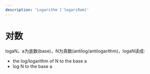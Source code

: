```yaml
---
description: 'Logarithm [ˈlɒɡərɪðəm]'
---
```


# 对数

logaN，a为底数\(base\)，N为真数\(antilog/antilogarithm\)，logaN读成:

* the log/logarithm of N to the base a
* log N to the base a


